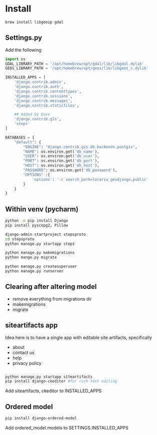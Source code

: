 # Install

```bash
brew install libgeoip gdal
```
## Settings.py

Add the following

```python
import os
GDAL_LIBRARY_PATH = '/opt/homebrew/opt/gdal/lib/libgdal.dylib'
GEOS_LIBRARY_PATH = '/opt/homebrew/opt/geos/lib/libgeos_c.dylib'

INSTALLED_APPS = [
    'django.contrib.admin',
    'django.contrib.auth',
    'django.contrib.contenttypes',
    'django.contrib.sessions',
    'django.contrib.messages',
    'django.contrib.staticfiles',

    ## Added by Dave
    'django.contrib.gis',
    'steps'
]

DATABASES = {
    "default": {
        "ENGINE": "django.contrib.gis.db.backends.postgis",
        "NAME": os.environ.get('db_name'),
        "USER": os.environ.get('db_user'),
        "PORT": os.environ.get('db_port'),
        "HOST": os.environ.get('db_host'),
        "PASSWORD": os.environ.get('db_password'),
        "OPTIONS" :{
            'options': '-c search_path=locaria_geodjango,public'
        }
    }
}
```

## Within venv (pycharm)

```bash
python -m pip install Django
pip install pyscopg2, Pillow

django-admin startproject stepsproto
cd stepsproto
python manage.py startapp steps

python manage.py makemigrations
python mange.py migrate

python manage.py createsuperuser
python manage.py runserver
```
## Clearing after altering model

- remove everything from migrations dir
- makemigrations
- migrate

## siteartifacts app

Idea here is to have a single app with editable site artifacts, specifically

- about
- contact us
- help
- privacy policy

```bash

python manage.py startapp siteartifacts
pip install django-ckeditor #for rich text editing
```

Add siteartifacts, ckeditor to INSTALLED_APPS

## Ordered model

```bash
pip install django-ordered-model
```

Add ordered_model.models to SETTINGS.INSTALLED_APPS






